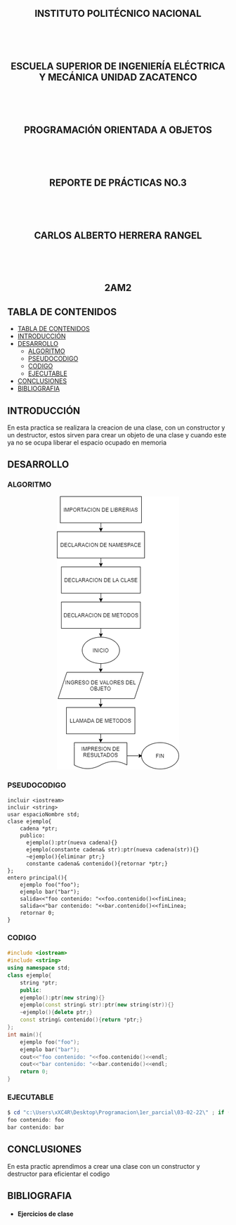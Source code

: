 <h2 align="center">INSTITUTO POLITÉCNICO NACIONAL</h2>
<p>&nbsp;</p>
<p>&nbsp;</p>
<h2 align="center">ESCUELA SUPERIOR DE INGENIERÍA ELÉCTRICA Y MECÁNICA UNIDAD ZACATENCO</h2>
<p>&nbsp;</p>
<p>&nbsp;</p>
<h2 align="center">PROGRAMACIÓN ORIENTADA A OBJETOS</h2>
<p>&nbsp;</p>
<p>&nbsp;</p>
<h2 align="center">REPORTE DE PRÁCTICAS NO.3</h2>
<p>&nbsp;</p>
<p>&nbsp;</p>
<h2 align="center">CARLOS ALBERTO HERRERA RANGEL</h2>
<p>&nbsp;</p>
<p>&nbsp;</p>
<h2 align="center">2AM2</h2>

<div class="page"/>

## TABLA DE CONTENIDOS

- [TABLA DE CONTENIDOS](#tabla-de-contenidos)
- [INTRODUCCIÓN](#introducción)
- [DESARROLLO](#desarrollo)
  - [ALGORITMO](#algoritmo)
  - [PSEUDOCODIGO](#pseudocodigo)
  - [CODIGO](#codigo)
  - [EJECUTABLE](#ejecutable)
- [CONCLUSIONES](#conclusiones)
- [BIBLIOGRAFIA](#bibliografia)

<div class ="page"/>

## INTRODUCCIÓN

En esta practica se realizara la creacion de una clase, con un constructor y un destructor, estos sirven para crear un objeto de una clase y cuando este ya no se ocupa liberar el espacio ocupado en memoria

<div class ="page"/>

## DESARROLLO

### ALGORITMO

<div align="center">
  <img src="./01.png">
</div>

<div class = "page"/>

### PSEUDOCODIGO

```
incluir <iostream>
incluir <string>
usar espacioNombre std;
clase ejemplo{
    cadena *ptr;
    publico:
      ejemplo():ptr(nueva cadena){}
      ejemplo(constante cadena& str):ptr(nueva cadena(str)){}
      ~ejemplo(){eliminar ptr;}
      constante cadena& contenido(){retornar *ptr;}
};
entero principal(){
    ejemplo foo("foo");
    ejemplo bar("bar");
    salida<<"foo contenido: "<<foo.contenido()<<finLinea;
    salida<<"bar contenido: "<<bar.contenido()<<finLinea;
    retornar 0;
}
```

<div class ="page"/>

### CODIGO

```cpp
#include <iostream>
#include <string>
using namespace std;
class ejemplo{
    string *ptr;
    public:
    ejemplo():ptr(new string){}
    ejemplo(const string& str):ptr(new string(str)){}
    ~ejemplo(){delete ptr;}
    const string& contenido(){return *ptr;}
};
int main(){
    ejemplo foo("foo");
    ejemplo bar("bar");
    cout<<"foo contenido: "<<foo.contenido()<<endl;
    cout<<"bar contenido: "<<bar.contenido()<<endl;
    return 0;
}
```

<div class ="page"/>

### EJECUTABLE

```powershell
$ cd "c:\Users\xXC4R\Desktop\Programacion\1er_parcial\03-02-22\" ; if ($?) { g++ main.cpp -o main } ; if ($?) { .\main }
foo contenido: foo
bar contenido: bar
```

<div class ="page"/>

## CONCLUSIONES

En esta practic aprendimos a crear una clase con un constructor y destructor para eficientar el codigo

<div class ="page"/>

## BIBLIOGRAFIA

- #### Ejercicios de clase